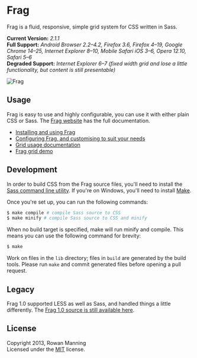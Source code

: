 
Frag
====

Frag is a fluid, responsive, simple grid system for CSS written in Sass.

**Current Version:** *2.1.1*  
**Full Support:** *Android Browser 2.2–4.2, Firefox 3.6, Firefox 4–19, Google Chrome 14–25, Internet Explorer 8–10, Mobile Safari iOS 3–6, Opera 12.10, Safari 5–6*  
**Degraded Support:** *Internet Explorer 6–7 (fixed width grid and lose a little functionality, but content is still presentable)*

![Frag][logo]


Usage
-----

Frag is easy to use and highly configurable, you can use it with either plain CSS or Sass. The [Frag website][frag] has the full documentation.

* [Installing and using Frag][frag-install]
* [Configuring Frag, and customising to suit your needs][frag-config]
* [Grid usage documentation][frag-docs]
* [Frag grid demo][frag-demo]


Development
-----------

In order to build CSS from the Frag source files, you'll need to install the [Sass command line utility][sass]. If you're on Windows, you'll need to install [Make][make].

Once you're set up, you can run the following commands:

```sh
$ make compile # compile Sass source to CSS
$ make minify # compile Sass source to CSS and minify
```

When no build target is specified, make will run minify and compile. This means you can use the following command for brevity:

```sh
$ make
```

Work on files in the `lib` directory; files in `build` are generated by the build tools. Please run `make` and commit generated files before opening a pull request.


Legacy
------

Frag 1.0 supported LESS as well as Sass, and handled things a little differently. The [Frag 1.0 source is still available here][1x].


License
-------

Copyright 2013, Rowan Manning  
Licensed under the [MIT][mit] license.



[1x]: https://github.com/rowanmanning/frag/tree/1.x
[frag]: http://fragcss.com/
[frag-install]: http://fragcss.com/docs/install/
[frag-config]: http://fragcss.com/docs/config/
[frag-docs]: http://fragcss.com/docs/
[frag-demo]: http://fragcss.com/demo/
[logo]: http://fragcss.com/media/logo.png
[make]: http://gnuwin32.sourceforge.net/packages/make.htm
[mit]: http://opensource.org/licenses/mit-license.php
[sass]: http://sass-lang.com/download.html

